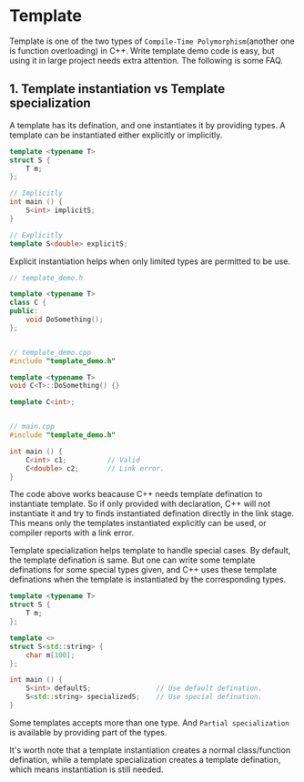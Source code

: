 # Template

Template is one of the two types of `Compile-Time Polymorphism`(another one is
function overloading) in C++. Write template demo code is easy, but using it in
large project needs extra attention. The following is some FAQ.

## 1. Template instantiation vs Template specialization

A template has its defination, and one instantiates it by providing types. A
template can be instantiated either explicitly or implicitly.

``` C++
template <typename T>
struct S {
    T m;
};

// Implicitly
int main () {
    S<int> implicitS;
}

// Explicitly
template S<double> explicitS;
```

Explicit instantiation helps when only limited types are permitted to be use.

``` C++
// template_demo.h

template <typename T>
class C {
public:
    void DoSomething();
};


// template_demo.cpp
#include "template_demo.h"

template <typename T>
void C<T>::DoSomething() {}

template C<int>;


// main.cpp
#include "template_demo.h"

int main () {
    C<int> c1;          // Valid
    C<double> c2;       // Link error.
}
```

The code above works beacause C++ needs template defination to instantiate
template. So if only provided with declaration, C++ will not instantiate it and
try to finds instantiated defination directly in the link stage. This means
only the templates instantiated explicitly can be used, or compiler reports
with a link error.

Template specialization helps template to handle special cases. By default, the
template defination is same. But one can write some template definations for
some special types given, and C++ uses these template definations when the
template is instantiated by the corresponding types.

``` C++
template <typename T>
struct S {
    T m;
};

template <>
struct S<std::string> {
    char m[100];
};

int main () {
    S<int> defaultS;                // Use default defination.
    S<std::string> specializedS;    // Use special defination.
}
```

Some templates accepts more than one type. And `Partial specialization` is
available by providing part of the types.

It's worth note that a template instantiation creates a normal class/function
defination, while a template specialization creates a template defination,
which means instantiation is still needed.
